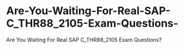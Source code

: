 # Are-You-Waiting-For-Real-SAP-C_THR88_2105-Exam-Questions-
Are You Waiting For Real SAP C_THR88_2105 Exam Questions?
